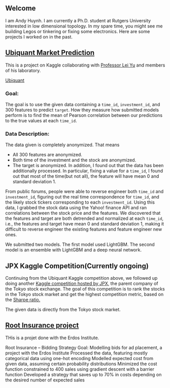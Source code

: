 ## Welcome

I am Andy Huynh. I am currently a Ph.D. student at Rutgers University interested in low dimensional topology. In my spare time, you might see me building Legos or tinkering or fixing some electronics. Here are some projects I worked on in the past.


## [Ubiquant Market Prediction](https://github.com/andyhuynh92/Ubiquant-Comp)

This is a project on Kaggle collaborating with [Professor Lei Yu](https://alcoholstudies.rutgers.edu/people/faculty/lei-yu/) and members of his laboratory. 

[Ubiquant](https://www.kaggle.com/competitions/ubiquant-market-prediction)

### Goal: 

The goal is to use the given data containing a `time_id`, `investment_id`, and 300 features to predict `target`. How they measure how submitted models perform is to find the mean of Pearson correlation between our predictions to the true values at each `time_id`. 

### Data Description: 

The data given is completely anonymized. That means
- All 300 features are anonymized. 
- Both time of the investment and the stock are anonymized. 
- The target is anonymized. 
In addition, I found out that the data has been additionally processed. In particular, fixing a value for a `time_id`, I found out that most of the time(but not all), the feature will have mean 0 and standard deviation 1.

From public forums, people were able to reverse engineer both `time_id` and `investment_id`, figuring out the real time correspondence for `time_id`, and the likely stock tickers corresponding to each `investment_id`. Using this data, I grabbed the stock data using the Yahoo! finance API and ran correlations between the stock price and the features. We discovered that the features and target are both detrended and normalized at each `time_id`, i.e., the features and target have mean 0 and standard deviation 1, making it difficult to reverse engineer the existing features and feature engineer new ones.

We submitted two models. The first model used LightGBM. The second model is an ensemble with LightGBM and a deep neural network.

## JPX Kaggle Competition(Currently ongoing)

Continuing from the Ubiquant Kaggle competition above, we followed up doing another [Kaggle competition hosted by JPX](https://www.kaggle.com/competitions/jpx-tokyo-stock-exchange-prediction), the parent company of the Tokyo stock exchange. The goal of this competition is to rank the stocks in the Tokyo stock market and get the highest competition metric, based on the [Sharpe ratio.](https://en.wikipedia.org/wiki/Sharpe_ratio)

The given data is directly from the Tokyo stock market. 


## [Root Insurance project](https://github.com/gedwards09/Root-it)

THis is a projet done with the Erdos Institute. 

Root Insurance – Bidding Strategy
Goal: Modelling bids for ad placement, a project with the Erdos Institute
Processed the data, featuring mostly categorical data using one-hot encoding
Modelled expected cost from given data, assuming certain probability distributions
Minimized the cost function constrained to 400 sales using gradient descent with a barrier function
Developed a strategy that saves up to 70% in costs depending on the desired number of expected sales
